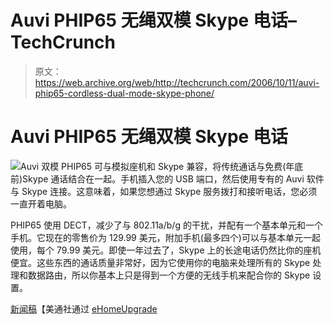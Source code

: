 # Auvi PHIP65 无绳双模 Skype 电话–TechCrunch

> 原文：<https://web.archive.org/web/http://techcrunch.com/2006/10/11/auvi-phip65-cordless-dual-mode-skype-phone/>

# Auvi PHIP65 无绳双模 Skype 电话

![](img/b4a6bfe0e02c68da3894eec13b9cdca7.png)Auvi 双模 PHIP65 可与模拟座机和 Skype 兼容，将传统通话与免费(年底前)Skype 通话结合在一起。手机插入您的 USB 端口，然后使用专有的 Auvi 软件与 Skype 连接。这意味着，如果您想通过 Skype 服务拨打和接听电话，您必须一直开着电脑。

PHIP65 使用 DECT，减少了与 802.11a/b/g 的干扰，并配有一个基本单元和一个手机。它现在的零售价为 129.99 美元，附加手机(最多四个)可以与基本单元一起使用，每个 79.99 美元。即使一年过去了，Skype 上的长途电话仍然比你的座机便宜。这些东西的通话质量非常好，因为它使用你的电脑来处理所有的 Skype 处理和数据路由，所以你基本上只是得到一个方便的无线手机来配合你的 Skype 设置。

[新闻稿](https://web.archive.org/web/20210305115737/http://www.prnewswire.com/cgi-bin/stories.pl?ACCT=104&STORY=/www/story/10-10-2006/0004448990&EDATE=)【美通社通过 [eHomeUpgrade](https://web.archive.org/web/20210305115737/http://www.ehomeupgrade.com/entry/3111/auvi_adds_dual)
